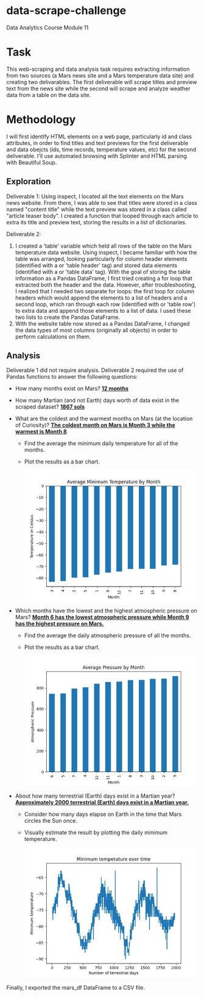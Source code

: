 # data-scrape-challenge
Data Analytics Course Module 11

# Task
This web-scraping and data analysis task requires extracting information from two sources (a Mars news site and a Mars temperature data site) and creating two delivarables. The first deliverable will scrape titles and preview text from the news site while the second will scrape and analyze weather data from a table on the data site.

# Methodology
I will first identify HTML elements on a web page, particularly id and class attributes, in order to find titles and text previews for the first deliverable and data obejcts (ids, time records, temperature values, etc) for the second deliverable. I'll use automated browsing with Splinter and HTML parsing with Beautiful Soup.

## Exploration
Deliverable 1: Using inspect, I located all the text elements on the Mars news website. From there, I was able to see that titles were stored in a class named "content title" while the text preview was stored in a class called "article teaser body". I created a function that looped through each article to extra its title and preview text, storing the results in a list of dictionaries.
  
Deliverable 2:
1. I created a 'table' variable which held all rows of the table on the Mars temperature data website. Using inspect, I became familiar with how the table was arranged, looking particularly for column header elements (identified with a <th> or 'table header' tag) and stored data elements (identified with a <td> or 'table data' tag). With the goal of storing the table information as a Pandas DataFrame, I first tried creating a for loop that extracted both the header and the data. However, after troubleshooting, I realized that I needed two separate for loops: the first loop for column headers which would append the elements to a list of headers and a second loop, which ran through each row (identified with <tr> or 'table row') to extra data and append those elements to a list of data. I used these two lists to create the Pandas DataFrame.
2. With the website table now stored as a Pandas DataFrame, I changed the data types of most columns (originally all objects) in order to perform calculations on them.
  
## Analysis

Deliverable 1 did not require analysis.
Deliverable 2 required the use of Pandas functions to answer the following questions:

- How many months exist on Mars?  <ins> **12 months** </ins>
- How many Martian (and not Earth) days worth of data exist in the scraped dataset?  <ins> **1867 sols**</ins>
  
- What are the coldest and the warmest months on Mars (at the location of Curiosity)? <ins> **The coldest month on Mars is Month 3 while the warmest is Month 8**</ins>
  - Find the average the minimum daily temperature for all of the months.
  - Plot the results as a bar chart.
    
    ![bar chart of sorted daily temperatures on Mars](images/avg_temp_monthly.png)
    
- Which months have the lowest and the highest atmospheric pressure on Mars? <ins> **Month 6 has the lowest atmospheric pressure while Month 9 has the highest pressure on Mars.**</ins>
  - Find the average the daily atmospheric pressure of all the months.
  - Plot the results as a bar chart.
    
    ![bar chart of sorted daily pressure on Mars](images/avg_pressure_monthly.png)

- About how many terrestrial (Earth) days exist in a Martian year? <ins> **Approximately 2000 terrestrial (Earth) days exist in a Martian year.**</ins>
  - Consider how many days elapse on Earth in the time that Mars circles the Sun once.
  - Visually estimate the result by plotting the daily minimum temperature.
    
    ![bar chart of sorted daily minimum temperatures on Mars](images/min_daily_temp.png)

Finally, I exported the mars_df DataFrame to a CSV file. 
